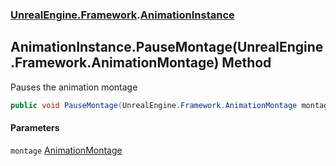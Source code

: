 ### [UnrealEngine.Framework](./UnrealEngine-Framework.md 'UnrealEngine.Framework').[AnimationInstance](./AnimationInstance.md 'UnrealEngine.Framework.AnimationInstance')
## AnimationInstance.PauseMontage(UnrealEngine.Framework.AnimationMontage) Method
Pauses the animation montage  
```csharp
public void PauseMontage(UnrealEngine.Framework.AnimationMontage montage);
```
#### Parameters
<a name='UnrealEngine-Framework-AnimationInstance-PauseMontage(UnrealEngine-Framework-AnimationMontage)-montage'></a>
`montage` [AnimationMontage](./AnimationMontage.md 'UnrealEngine.Framework.AnimationMontage')  
  
